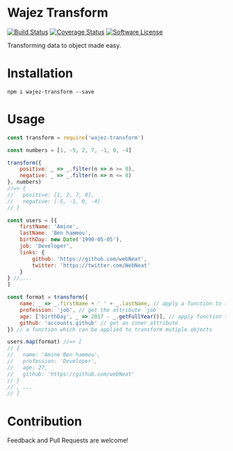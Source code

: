 # Wajez Transform

[![Build Status](https://travis-ci.org/wajez/transform.svg?branch=master)](https://travis-ci.org/wajez/transform)
[![Coverage Status](https://coveralls.io/repos/github/wajez/transform/badge.svg)](https://coveralls.io/github/wajez/transform)
[![Software License](https://img.shields.io/badge/license-MIT-brightgreen.svg?style=flat)](https://github.com/wajez/transform/blob/master/LICENSE)

Transforming data to object made easy.

# Installation

```
npm i wajez-transform --save
```

# Usage

```js
const transform = require('wajez-transform')

const numbers = [1, -5, 2, 7, -1, 0, -4]

transform({
    positive: _ => _.filter(n => n >= 0),
    negative: _ => _.filter(n => n <= 0)
}, numbers)
//=> {
//   positive: [1, 2, 7, 0],
//   negative: [-5, -1, 0, -4]
// }

const users = [{
    firstName: 'Amine',
    lastName: 'Ben hammou',
    birthDay: new Date('1990-05-05'),
    job: 'Developer',
    links: {
        github: 'https://github.com/webNeat',
        twitter: 'https://twitter.com/WebNeat'
    }
} //,...
]

const format = transform({
    name: _ => _.firstName + ' ' + _.lastName, // apply a function to the object
    profession: 'job', // get the attribute `job`
    age: ['birthDay', _ => 2017 - _.getFullYear()], // apply function to attribute
    github: 'accounts.github' // get an inner attribute
}) // a function which can be applied to transform mutiple objects

users.map(format) //=> [
// {
//   name: 'Amine Ben hammou',
//   profession: 'Developer',
//   age: 27,
//   github: 'https://github.com/webNeat'
// }
// , ...
// ]

```

# Contribution

Feedback and Pull Requests are welcome!
